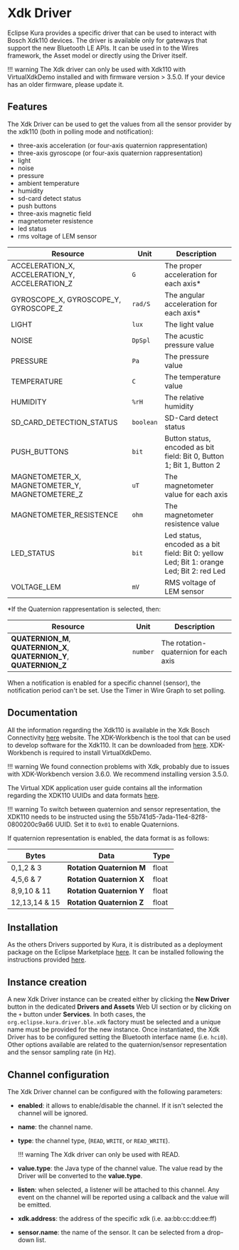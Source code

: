 # Xdk Driver

Eclipse Kura provides a specific driver that can be used to interact with Bosch Xdk110 devices. The driver is available only for gateways that support the new Bluetooth LE APIs. 
It can be used in to the Wires framework, the Asset model or directly using the Driver itself.

!!! warning
    The Xdk driver can only be used with Xdk110 with VirtualXdkDemo installed and with firmware version > 3.5.0. If your device has an older firmware, please update it.

## Features

The Xdk Driver can be used to get the values from all the sensor provider by the xdk110 (both in polling mode and notification):

- three-axis acceleration (or four-axis quaternion rappresentation) 
- three-axis gyroscope (or four-axis quaternion rappresentation)
- light
- noise
- pressure
- ambient temperature
- humidity
- sd-card detect status
- push buttons
- three-axis magnetic field
- magnetometer resistence
- led status
- rms voltage of LEM sensor

| Resource                                        | Unit    | Description                                                                              |
|-------------------------------------------------|---------|------------------------------------------------------------------------------------------|
| ACCELERATION_X, ACCELERATION_Y, ACCELERATION_Z  | `G`       | The proper acceleration for each axis*                                                   |
| GYROSCOPE_X, GYROSCOPE_Y, GYROSCOPE_Z           | `rad/S`   | The angular acceleration for each axis*                                                  |
| LIGHT                                           | `lux`     | The light value                                                                          |
| NOISE                                           | `DpSpl`   | The acustic pressure value                                                               |
| PRESSURE                                        | `Pa`      | The pressure value                                                                       |
| TEMPERATURE                                     | `C`       | The temperature value                                                                    |
| HUMIDITY                                        | `%rH`     | The relative humidity                                                                    |
| SD_CARD_DETECTION_STATUS                        | `boolean` | SD-Card detect status                                                                    |
| PUSH_BUTTONS                                    | `bit`     | Button status, encoded as bit field: Bit 0, Button 1; Bit 1, Button 2                    |
| MAGNETOMETER_X, MAGNETOMETER_Y, MAGNETOMETERE_Z | `uT`      | The magnetometer value for each axis                                                     |
| MAGNETOMETER_RESISTENCE                         | `ohm`     | The magnetometer resistence value                                                        |
| LED_STATUS                                      | `bit`     | Led status, encoded as a bit field: Bit 0: yellow Led; Bit 1: orange Led; Bit 2: red Led |
| VOLTAGE_LEM                                     | `mV`      | RMS voltage of LEM sensor                                                                |

*If the Quaternion rappresentation is selected, then:

| Resource | Unit | Description |
|----------|------|-------------|
|**QUATERNION_M**, **QUATERNION_X**, **QUATERNION_Y**, **QUATERNION_Z** | `number` | The rotation-quaternion for each axis |


When a notification is enabled for a specific channel (sensor), the notification period can't be set. Use the Timer in Wire Graph to set polling.

## Documentation

All the information regarding the Xdk110 is available in the Xdk Bosch Connectivity [here](https://xdk.bosch-connectivity.com/home) website.
The XDK-Workbench is the tool that can be used to develop software for the Xdk110. It can be downloaded from [here](https://xdk.bosch-connectivity.com/it/software-downloads). XDK-Workbench is required to install VirtualXdkDemo.

!!! warning
    We found connection problems with Xdk, probably due to issues with XDK-Workbench version 3.6.0. We recommend installing version 3.5.0.

The Virtual XDK application user guide contains all the information regarding the XDK110 UUIDs and data formats [here](http://xdk.bosch-connectivity.com/xdk_docs/html/_x_d_k__v_i_r_t_u_a_l__x_d_k__a_p_p__u_s_e_r__g_u_i_d_e.html). 

!!! warning
    To switch between quaternion and sensor representation, the XDK110 needs to be instructed using the 55b741d5-7ada-11e4-82f8-0800200c9a66 UUID. Set it to `0x01` to enable Quaternions.

If quaternion representation is enabled, the data format is as follows:

Bytes | Data | Type
---------|---------- |----------
0,1,2 & 3|**Rotation Quaternion M**|float
4,5,6 & 7|**Rotation Quaternion X**|float
8,9,10 & 11|**Rotation Quaternion Y**|float
12,13,14 & 15|**Rotation Quaternion Z**|float
 
 
## Installation

As the others Drivers supported by Kura, it is distributed as a deployment package on the Eclipse Marketplace [here](https://marketplace.eclipse.org/content/bosch-xdk-driver-eclipse-kura-5). It can be installed following the instructions provided [here](../admin/application-management.html#section-eclipse-kura-marketplace).

## Instance creation

A new Xdk Driver instance can be created either by clicking the **New Driver** button in the dedicated **Drivers and Assets** Web UI section or by clicking on the `+` button under **Services**. In both cases, the `org.eclipse.kura.driver.ble.xdk` factory must be selected and a unique name must be provided for the new instance. 
Once instantiated, the Xdk Driver has to be configured setting the Bluetooth interface name (i.e. `hci0`). Other options available are related to the quaternion/sensor representation and the sensor sampling rate (in Hz). 

## Channel configuration

The Xdk Driver channel can be configured with the following parameters:

- **enabled**: it allows to enable/disable the channel. If it isn't selected the channel will be ignored.
- **name**: the channel name.
- **type**: the channel type, (`READ`, `WRITE`, or `READ_WRITE`).

    !!! warning
        The Xdk driver can only be used with READ.

- **value.type**: the Java type of the channel value. The value read by the Driver will be converted to the **value.type**.
- **listen**: when selected, a listener will be attached to this channel. Any event on the channel will be reported using a callback and the value will be emitted.
- **xdk.address**: the address of the specific xdk (i.e. aa:bb:cc:dd:ee:ff)
- **sensor.name**: the name of the sensor. It can be selected from a drop-down list.

